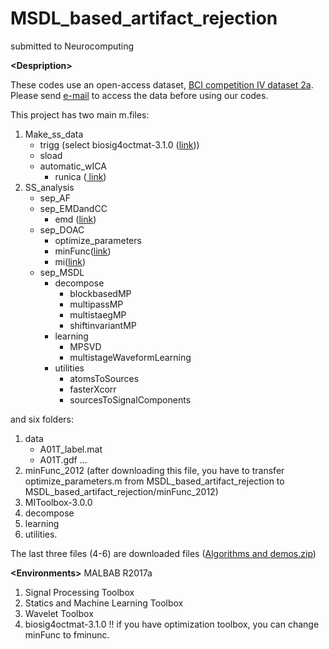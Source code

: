 # MSDL_based_artifact_rejection
submitted to Neurocomputing

__\<Despription\>__

These codes use an open-access dataset, <a href="http://www.bbci.de/competition/iv/#datasets" target="_blank">BCI competition IV dataset 2a</a>.
Please send <a href="http://www.bbci.de/competition/iv/#download" target="_blank">e-mail</a> to access the data before using our codes.

This project has two main m.files:
1. Make_ss_data
    - trigg (select biosig4octmat-3.1.0 (<a href="https://sourceforge.net/projects/biosig/files/BioSig%20for%20Octave%20and%20Matlab/" target="_blank">link</a>))
    - sload
    - automatic_wICA
      - runica (<a href="https://sccn.ucsd.edu/eeglab/download.php" target="_blank">
     link</a>)
2. SS_analysis
    - sep_AF
    - sep_EMDandCC
      - emd (<a href="https://jp.mathworks.com/matlabcentral/fileexchange/52502-denoising-signals-using-empirical-mode-decomposition-and-hurst-analysis?focused=5516501&tab=function" target="_blank">link</a>)
    - sep_DOAC
      - optimize_parameters
      - minFunc(<a href="https://www.cs.ubc.ca/~schmidtm/Software/minFunc.html" target="_blank">link</a>)
      - mi(<a href="http://www.cs.man.ac.uk/~pococka4/MIToolbox.html" target="_blank">link</a>)
    - sep_MSDL
      - decompose
        - blockbasedMP
        - multipassMP
        - multistaegMP
        - shiftinvariantMP
      - learning
        - MPSVD
        - multistageWaveformLearning
      - utilities
        - atomsToSources
        - fasterXcorr
        - sourcesToSignalComponents

and six folders:
1. data
    - A01T_label.mat
    - A01T.gdf
   ...
2. minFunc_2012 (after downloading this file, you have to transfer optimize_parameters.m from MSDL_based_artifact_rejection to MSDL_based_artifact_rejection/minFunc_2012)
3. MIToolbox-3.0.0
4. decompose
5. learning
6. utilities.

The last three files (4-6) are downloaded files (<a href="http://cnel.ufl.edu/~ajbrockmeier/eeg/" target="_blank">Algorithms and demos.zip</a>)

__\<Environments\>__
MALBAB R2017a
 1. Signal Processing Toolbox
 2. Statics and Machine Learning Toolbox
 3. Wavelet Toolbox
 4. biosig4octmat-3.1.0
!! if you have optimization toolbox, you can change minFunc to fminunc.
